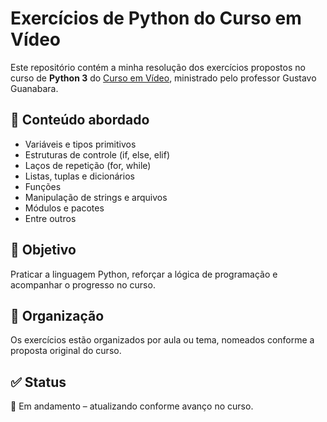 # Exercícios de Python do Curso em Vídeo

Este repositório contém a minha resolução dos exercícios propostos no curso de **Python 3** do [Curso em Vídeo](https://www.cursoemvideo.com/), ministrado pelo professor Gustavo Guanabara.

## 🧠 Conteúdo abordado

- Variáveis e tipos primitivos
- Estruturas de controle (if, else, elif)
- Laços de repetição (for, while)
- Listas, tuplas e dicionários
- Funções
- Manipulação de strings e arquivos
- Módulos e pacotes
- Entre outros

## 🚀 Objetivo

Praticar a linguagem Python, reforçar a lógica de programação e acompanhar o progresso no curso.

## 📁 Organização

Os exercícios estão organizados por aula ou tema, nomeados conforme a proposta original do curso.

## ✅ Status

🚧 Em andamento – atualizando conforme avanço no curso.

